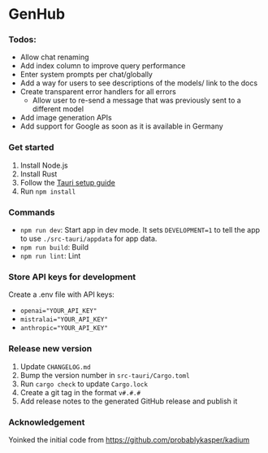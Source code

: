 # GenHub

### Todos:

- Allow chat renaming
- Add index column to improve query performance
- Enter system prompts per chat/globally
- Add a way for users to see descriptions of the models/ link to the docs
- Create transparent error handlers for all errors
  - Allow user to re-send a message that was previously sent to a different model
- Add image generation APIs
- Add support for Google as soon as it is available in Germany

### Get started

1. Install Node.js
2. Install Rust
3. Follow the [Tauri setup guide](https://tauri.studio/en/docs/getting-started/intro)
4. Run `npm install`

### Commands

- `npm run dev`: Start app in dev mode. It sets `DEVELOPMENT=1` to tell the app to use `./src-tauri/appdata` for app data.
- `npm run build`: Build
- `npm run lint`: Lint

### Store API keys for development

Create a .env file with API keys:

- `openai="YOUR_API_KEY"`
- `mistralai="YOUR_API_KEY"`
- `anthropic="YOUR_API_KEY"`

### Release new version

1. Update `CHANGELOG.md`
2. Bump the version number in `src-tauri/Cargo.toml`
3. Run `cargo check` to update `Cargo.lock`
4. Create a git tag in the format `v#.#.#`
5. Add release notes to the generated GitHub release and publish it

### Acknowledgement

Yoinked the initial code from https://github.com/probablykasper/kadium
